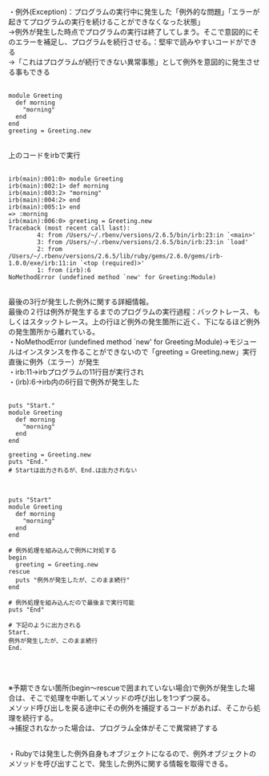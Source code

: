 ・例外(Exception)：プログラムの実行中に発生した「例外的な問題」「エラーが起きてプログラムの実行を続けることができなくなった状態」<br>
  →例外が発生した時点でプログラムの実行は終了してしまう。そこで意図的にそのエラーを補足し、プログラムを続行させる。：堅牢で読みやすいコードができる<br>
  →「これはプログラムが続行できない異常事態」として例外を意図的に発生させる事もできる<br><br>
  
```
module Greeting
  def morning
    "morning"
  end
end
greeting = Greeting.new
```
<br>
上のコードをirbで実行<br>
<br>

```
irb(main):001:0> module Greeting
irb(main):002:1> def morning
irb(main):003:2> "morning"
irb(main):004:2> end
irb(main):005:1> end
=> :morning
irb(main):006:0> greeting = Greeting.new
Traceback (most recent call last):
        4: from /Users/~/.rbenv/versions/2.6.5/bin/irb:23:in `<main>'
        3: from /Users/~/.rbenv/versions/2.6.5/bin/irb:23:in `load'
        2: from /Users/~/.rbenv/versions/2.6.5/lib/ruby/gems/2.6.0/gems/irb-1.0.0/exe/irb:11:in `<top (required)>'
        1: from (irb):6
NoMethodError (undefined method `new' for Greeting:Module)
```
<br>
最後の3行が発生した例外に関する詳細情報。<br>
最後の２行は例外が発生するまでのプログラムの実行過程：バックトレース、もしくはスタックトレース。上の行ほど例外の発生箇所に近く、下になるほど例外の発生箇所から離れている。<br>
  ・NoMethodError (undefined method `new' for Greeting:Module)→モジュールはインスタンスを作ることができないので「greeting = Greeting.new」実行直後に例外（エラー）が発生<br>
  ・irb:11→irbプログラムの11行目が実行され<br>
  ・(irb):6→irb内の6行目で例外が発生した<br><br>
  
```
puts "Start."
module Greeting
  def morning
    "morning"
  end
end

greeting = Greeting.new
puts "End."
# Startは出力されるが、End.は出力されない
```

<br>

```
puts "Start"
module Greeting
  def morning
    "morning"
  end
end

# 例外処理を組み込んで例外に対処する
begin
  greeting = Greeting.new
rescue
  puts "例外が発生したが、このまま続行"
end

# 例外処理を組み込んだので最後まで実行可能
puts "End"

# 下記のように出力される
Start.
例外が発生したが、このまま続行
End.
```

<br><br>

※予期できない箇所(begin〜rescueで囲まれていない場合)で例外が発生した場合は、そこで処理を中断してメソッドの呼び出しを1つずつ戻る。<br>
メソッド呼び出しを戻る途中にその例外を捕捉するコードがあれば、そこから処理を続行する。<br>
  →捕捉されなかった場合は、プログラム全体がそこで異常終了する<br><br>
  
・Rubyでは発生した例外自身もオブジェクトになるので、例外オブジェクトのメソッドを呼び出すことで、発生した例外に関する情報を取得できる。
